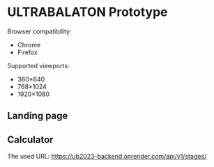 # ULTRABALATON Prototype
Browser compatibility:
* Chrome
* Firefox

Supported viewports:
* 360×640
* 768×1024
* 1920×1080
## Landing page
## Calculator
The used URL: https://ub2023-backend.onrender.com/api/v1/stages/
